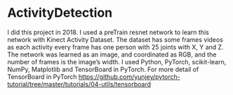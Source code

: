 # ActivityDetection
I did this project in 2018. I used a preTrain resnet network to learn this network with Kinect Activity Dataset. 
The dataset has some frames videos as each activity every frame has one person with 25 joints with X, Y and Z. 
The network was learned as an image, and coordinated as RGB, and the number of frames is the image’s width. 
I used Python, PyTorch, scikit-learn, NumPy,  Matplotlib and TensorBoard in PyTorch.
For more detail of TensorBoard in PyTorch https://github.com/yunjey/pytorch-tutorial/tree/master/tutorials/04-utils/tensorboard
